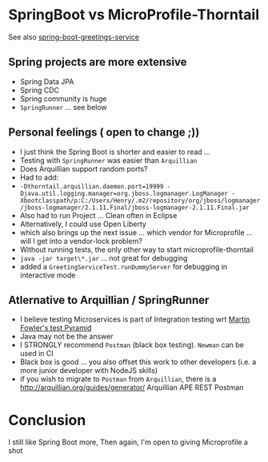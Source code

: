 # SpringBoot vs MicroProfile-Thorntail
See also 
[spring-boot-greetings-service](https://github.com/hchan/spring-boot-greetings-service)

## Spring projects are more extensive
- Spring Data JPA 
- Spring CDC 
- Spring community is huge
- `SpringRunner` ... see below

## Personal feelings ( open to change ;))
- I just think the Spring Boot is shorter and easier to read ... 
- Testing with `SpringRunner` was easier than `Arquillian`
- Does Arquillian support random ports?
- Had to add:
- `-Dthorntail.arquillian.daemon.port=19999 -Djava.util.logging.manager=org.jboss.logmanager.LogManager -Xbootclasspath/p:C:/Users/Henry/.m2/repository/org/jboss/logmanager/jboss-logmanager/2.1.11.Final/jboss-logmanager-2.1.11.Final.jar`
- Also had to run Project ... Clean often in Eclipse
- Alternatively, I could use Open Liberty
- which also brings up the next issue ... which vendor for Microprofile ... will I get into a vendor-lock problem?
- Without running tests, the only other way to start microprofile-thorntail 
- `java -jar target\*.jar` ... not great for debugging
- added a `GreetingServiceTest.runDummyServer` for debugging in interactive mode
 
## Atlernative to Arquillian / SpringRunner
- I believe testing Microservices is part of Integration testing wrt [Martin Fowler's test Pyramid](https://martinfowler.com/articles/practical-test-pyramid.html)
- Java may not be the answer
- I STRONGLY recommend `Postman` (black box testing).  `Newman` can be used in CI
- Black box is good ... you also offset this work to other developers (i.e. a more junior developer with NodeJS skills)
- if you wish to migrate to `Postman` from `Arquillian`, there is a http://arquillian.org/guides/generator/  Arquillian APE REST Postman

 
# Conclusion
I still like Spring Boot more,
Then again, I'm open to giving Microprofile a shot

 
 
 
 

